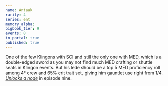 ```yaml
---
name: Antaak
rarity: 4
series: ent
memory_alpha:
bigbook_tier: 9
events: 8
in_portal: true
published: true
---
```


One of the few Klingons with SCI and still the only one with MED, which is a double-edged sword as you may not find much MED crafting or shuttle seats in Klingon events. But his lede should be a top 5 MED proficiency roll among 4* crew and 65% crit trait set, giving him gauntlet use right from 1/4. [_Unlocks a node_](https://stt.wiki/wiki/Bearing_Up) in episode nine.
